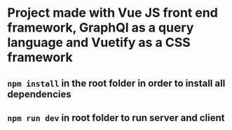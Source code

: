 # Project made with Vue JS front end framework, GraphQl as a query language and Vuetify as a CSS framework

## ```npm install``` in the root folder in order to install all dependencies

## ```npm run dev``` in root folder to run server and client

